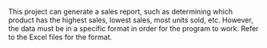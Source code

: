 This project can generate a sales report, such as determining which product has the highest sales, lowest sales, most units sold, etc. However, the data must be in a specific format in order
for the program to work. Refer to the Excel files for the format.
